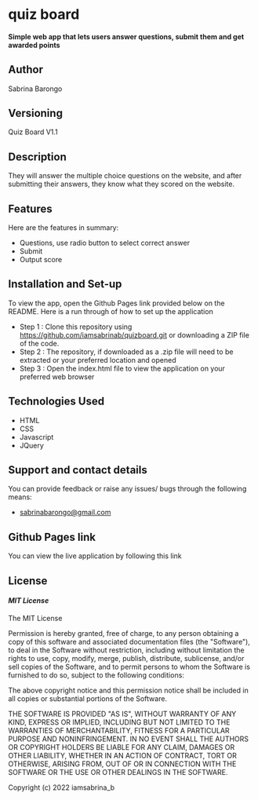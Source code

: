 # quiz board
#### Simple web app that lets users answer questions, submit them and get awarded points

## Author
Sabrina Barongo

## Versioning
Quiz Board V1.1

## Description
They will answer the multiple choice questions on the website, and after submitting their answers, they know what they scored on the website.

## Features
Here are the features in summary:
* Questions, use radio button to select correct answer
* Submit 
* Output score


## Installation and Set-up
To view the app, open the Github Pages link provided below on the README.
Here is a run through of how to set up the application
* Step 1 : Clone this repository using https://github.com/iamsabrinab/quizboard.git or downloading a ZIP file of the code.
* Step 2 : The repository, if downloaded as a .zip file will need to be extracted or your preferred location and opened
* Step 3 : Open the index.html file to view the application on your preferred web browser

## Technologies Used
* HTML  
* CSS
* Javascript
* JQuery

## Support and contact details
You can provide feedback or raise any issues/ bugs through the following means:
* sabrinabarongo@gmail.com


## Github Pages link
You can view the live application by following this link 

## License
#### *MIT License*
The MIT License

Permission is hereby granted, free of charge, to any person obtaining a copy
of this software and associated documentation files (the "Software"), to deal
in the Software without restriction, including without limitation the rights
to use, copy, modify, merge, publish, distribute, sublicense, and/or sell
copies of the Software, and to permit persons to whom the Software is
furnished to do so, subject to the following conditions:

The above copyright notice and this permission notice shall be included in
all copies or substantial portions of the Software.

THE SOFTWARE IS PROVIDED "AS IS", WITHOUT WARRANTY OF ANY KIND, EXPRESS OR
IMPLIED, INCLUDING BUT NOT LIMITED TO THE WARRANTIES OF MERCHANTABILITY,
FITNESS FOR A PARTICULAR PURPOSE AND NONINFRINGEMENT. IN NO EVENT SHALL THE
AUTHORS OR COPYRIGHT HOLDERS BE LIABLE FOR ANY CLAIM, DAMAGES OR OTHER
LIABILITY, WHETHER IN AN ACTION OF CONTRACT, TORT OR OTHERWISE, ARISING FROM,
OUT OF OR IN CONNECTION WITH THE SOFTWARE OR THE USE OR OTHER DEALINGS IN
THE SOFTWARE.

Copyright (c) 2022 iamsabrina_b


